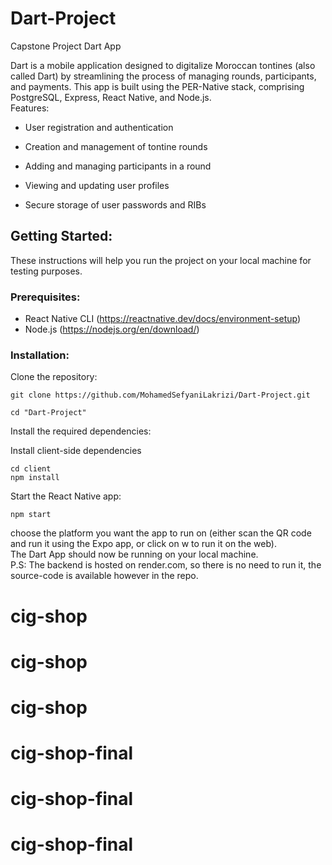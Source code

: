 # Dart-Project
Capstone Project Dart App   


Dart is a mobile application designed to digitalize Moroccan tontines (also called Dart) by streamlining the process of managing rounds, participants, and payments. This app is built using the PER-Native stack, comprising PostgreSQL, Express, React Native, and Node.js.   
Features:  
  
- User registration and authentication  
  
- Creation and management of tontine rounds  
  
- Adding and managing participants in a round  
  
- Viewing and updating user profiles  
  
- Secure storage of user passwords and RIBs  

  
## Getting Started:  
  
These instructions will help you run the project on your local machine for testing purposes. 
  
### Prerequisites:    
  
- React Native CLI (https://reactnative.dev/docs/environment-setup)  
- Node.js (https://nodejs.org/en/download/)
  
### Installation: 
  
Clone the repository:  
```git  
git clone https://github.com/MohamedSefyaniLakrizi/Dart-Project.git

cd "Dart-Project" 
```  

Install the required dependencies:  
  
Install client-side dependencies 
```git  
cd client 
npm install  
```

Start the React Native app:  
```
npm start
```
choose the platform you want the app to run on (either scan the QR code and run it using the Expo app, or click on w to run it on the web).  
The Dart App should now be running on your local machine.  
P.S: The backend is hosted on render.com, so there is no need to run it, the source-code is available however in the repo.
# cig-shop
# cig-shop
# cig-shop
# cig-shop-final
# cig-shop-final
# cig-shop-final
